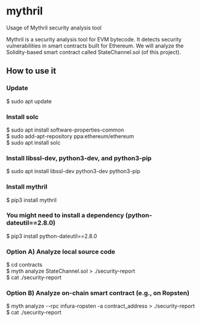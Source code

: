 # mythril
Usage of Mythril security analysis tool

Mythril is a security analysis tool for EVM bytecode. It detects security vulnerabilities in smart contracts built for Ethereum. We will analyze the Solidity-based smart contract called StateChannel.sol (of this project).

## How to use it

### Update
$ sudo apt update

### Install solc
$ sudo apt install software-properties-common  
$ sudo add-apt-repository ppa:ethereum/ethereum  
$ sudo apt install solc  

### Install libssl-dev, python3-dev, and python3-pip
$ sudo apt install libssl-dev python3-dev python3-pip

### Install mythril
$ pip3 install mythril

### You might need to install a dependency (python-dateutil==2.8.0)
$ pip3 install python-dateutil==2.8.0

### Option A) Analyze local source code
$ cd contracts  
$ myth analyze StateChannel.sol > ./security-report  
$ cat ./security-report  

### Option B) Analyze on-chain smart contract (e.g., on Ropsten)
$ myth analyze --rpc infura-ropsten -a contract_address > ./security-report  
$ cat ./security-report  
